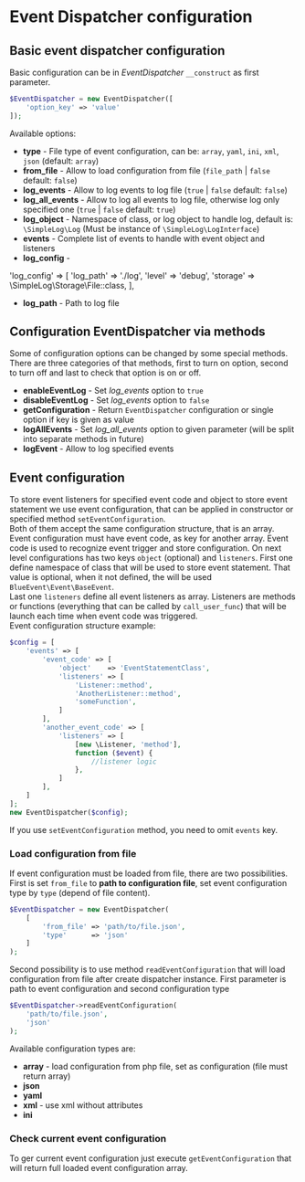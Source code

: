 # Event Dispatcher configuration

## Basic event dispatcher configuration
Basic configuration can be in _EventDispatcher_ `__construct` as first parameter.

```php
$EventDispatcher = new EventDispatcher([
    'option_key' => 'value'
]);
```

Available options:

* **type** - File type of event configuration, can be: `array`, `yaml`, `ini`, `xml`, `json` (default: `array`)
* **from_file** - Allow to load configuration from file (`file_path` | `false` default: `false`)
* **log_events** - Allow to log events to log file (`true` | `false` default: `false`)
* **log_all_events** - Allow to log all events to log file, otherwise log only specified one (`true` | `false` default: `true`)
* **log_object** - Namespace of class, or log object to handle log, default is: `\SimpleLog\Log` (Must be instance of `\SimpleLog\LogInterface`)
* **events** - Complete list of events to handle with event object and listeners
* **log_config** - 

'log_config' => [
            'log_path' => './log',
            'level' => 'debug',
            'storage' => \SimpleLog\Storage\File::class,
        ],

* **log_path** - Path to log file

## Configuration EventDispatcher via methods
Some of configuration options can be changed by some special methods. There are
three categories of that methods, first to turn on option, second to turn off
and last to check that option is on or off.

* **enableEventLog** - Set *log_events* option to `true`
* **disableEventLog** - Set *log_events* option to `false`
* **getConfiguration** - Return `EventDispatcher` configuration or single option if key is given as value
* **logAllEvents** - Set *log_all_events* option to given parameter (will be split into separate methods in future)
* **logEvent** - Allow to log specified events

## Event configuration
To store event listeners for specified event code and object to store event statement
we use event configuration, that can be applied in constructor or specified
method `setEventConfiguration`.  
Both of them accept the same configuration structure, that is an array.  
Event configuration must have event code, as key for another array. Event code
is used to recognize event trigger and store configuration. On next level configurations
has two keys `object` (optional) and `listeners`. First one define namespace
of class that will be used to store event statement. That value is optional, when
it not defined, the will be used `BlueEvent\Event\BaseEvent`.  
Last one `listeners` define all event listeners as array. Listeners are methods
or functions (everything that can be called by `call_user_func`) that will be
launch each time when event code was triggered.  
Event configuration structure example:

```php
$config = [
    'events' => [
        'event_code' => [
            'object'    => 'EventStatementClass',
            'listeners' => [
                'Listener::method',
                'AnotherListener::method',
                'someFunction',
            ]
        ],
        'another_event_code' => [
            'listeners' => [
                [new \Listener, 'method'],
                function ($event) {
                    //listener logic
                },
            ]
        ],
    ]
];
new EventDispatcher($config);
```

If you use `setEventConfiguration` method, you need to omit `events` key.

### Load configuration from file
If event configuration must be loaded from file, there are two possibilities.  
First is set `from_file` to __path to configuration file__, set event configuration type by `type`
(depend of file content).

```php
$EventDispatcher = new EventDispatcher(
    [
        'from_file' => 'path/to/file.json',
        'type'      => 'json'
    ]
);
```

Second possibility is to use method `readEventConfiguration` that will load configuration
from file after create dispatcher instance. First parameter is path to event configuration
and second configuration type

```php
$EventDispatcher->readEventConfiguration(
    'path/to/file.json',
    'json'
);
```

Available configuration types are:

* **array** - load configuration from php file, set as configuration (file must return array)
* **json**
* **yaml**
* **xml** - use xml without attributes
* **ini**

### Check current event configuration
To ger current event configuration just execute `getEventConfiguration` that will
return full loaded event configuration array.
